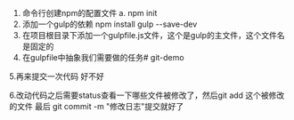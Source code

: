 1. 命令行创建npm的配置文件
  a. npm init
2. 添加一个gulp的依赖
  npm install gulp --save-dev
3. 在项目根目录下添加一个gulpfile.js文件，这个是gulp的主文件，这个文件名是固定的
4. 在gulpfile中抽象我们需要做的任务# git-demo

5.再来提交一次代码 好不好

6.改动代码之后需要status查看一下哪些文件被修改了，然后git add 这个被修改的文件 最后 git commit -m "修改日志"提交就好了